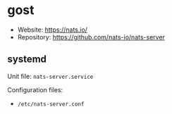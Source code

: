 # gost

* Website: https://nats.io/
* Repository: https://github.com/nats-io/nats-server

## systemd

Unit file: `nats-server.service`

Configuration files:
* `/etc/nats-server.conf`
